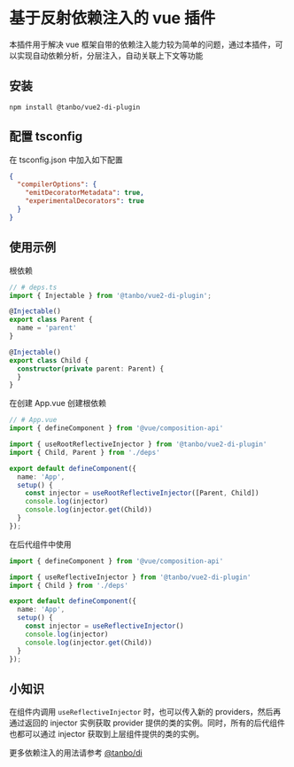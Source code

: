 基于反射依赖注入的 vue 插件
=============================
本插件用于解决 vue 框架自带的依赖注入能力较为简单的问题，通过本插件，可以实现自动依赖分析，分层注入，自动关联上下文等功能

## 安装
```
npm install @tanbo/vue2-di-plugin
```

## 配置 tsconfig

在 tsconfig.json 中加入如下配置
```json
{
  "compilerOptions": {
    "emitDecoratorMetadata": true,
    "experimentalDecorators": true
  }
}
```

## 使用示例

根依赖
```typescript
// # deps.ts
import { Injectable } from '@tanbo/vue2-di-plugin';

@Injectable()
export class Parent {
  name = 'parent'
}

@Injectable()
export class Child {
  constructor(private parent: Parent) {
  }
}
```
在创建 App.vue 创建根依赖
```typescript
// # App.vue
import { defineComponent } from '@vue/composition-api'

import { useRootReflectiveInjector } from '@tanbo/vue2-di-plugin'
import { Child, Parent } from './deps'

export default defineComponent({
  name: 'App',
  setup() {
    const injector = useRootReflectiveInjector([Parent, Child])
    console.log(injector)
    console.log(injector.get(Child))
  }
});
```
在后代组件中使用
```typescript
import { defineComponent } from '@vue/composition-api'

import { useReflectiveInjector } from '@tanbo/vue2-di-plugin'
import { Child } from './deps'

export default defineComponent({
  name: 'App',
  setup() {
    const injector = useReflectiveInjector()
    console.log(injector)
    console.log(injector.get(Child))
  }
});
```

## 小知识

在组件内调用 `useReflectiveInjector` 时，也可以传入新的 providers，然后再通过返回的 injector 实例获取 provider 提供的类的实例。同时，所有的后代组件也都可以通过 injector 获取到上层组件提供的类的实例。

更多依赖注入的用法请参考 [@tanbo/di](https://github.com/tbhuabi/di)
